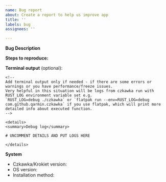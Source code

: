```yaml
---
name: Bug report
about: Create a report to help us improve app
title: ''
labels: bug
assignees: ''

---
```


**Bug Description**

**Steps to reproduce:**
<!-- Please describe what you expected to see and what you saw instead. Also include screenshots or screencasts if needed. -->

**Terminal output** (optional):

```
<!--
Add terminal output only if needed - if there are some errors or warnings or you have performance/freeze issues.  
Very helpful in this situation will be logs from czkawka run with RUST_LOG environment variable set e.g. 
`RUST_LOG=debug ./czkawka` or `flatpak run --env=RUST_LOG=debug com.github.qarmin.czkawka` if you use flatpak, which will print more detailed info about executed function.
-->

<details>
<summary>Debug log</summary>

# UNCOMMENT DETAILS AND PUT LOGS HERE

</details>
```

**System**

<!-- OS and Czkawka/Krokiet version and other os info, you can just copy from logs, if you run app from terminal or find it in logs file (usually Linux - `/home/username/.cache/czkawka`, Mac - `/Users/Username/Library/Caches/pl.Qarmin.Czkawka`, Windows - `C:\Users\Username\AppData\Local\Qarmin\Czkawka\cache`). -->
<!-- Example of logs: -->
<!-- Czkawka gtk version: 9.0.0, debug mode, rust 1.88.0 (2025-06-23), os Ubuntu 25.4.0 (x86_64 64-bit), 24 cpu/threads, features(1): [fast_image_resize], app cpu version: x86-64-v3 (AVX2) or x86-64-v4 (AVX-512), os cpu version: x86-64-v4 (AVX-512) -->
<!-- Config folder set to "/home/rafal/.config/czkawka" and cache folder set to "/home/rafal/.cache/czkawka" -->
<!-- Czkawka Gui - used thread number: 24, gtk version 4.18.5 -->

<!-- Please do not report feature request unique for Gtk Czkawka gui, because it is in maintenance mode. -->

- Czkawka/Krokiet version: <!--  e.g. 9.0.0 cli/gui -->
- OS version: <!--  e.g Ubuntu 22.04, Windows 11, Mac 15.1 ARM -->
- Installation method: <!-- e.g. github binaries, flatpak, msys2 -->

<!-- If you use flatpak, please include the result of `flatpak info com.github.qarmin.czkawka`. -->
